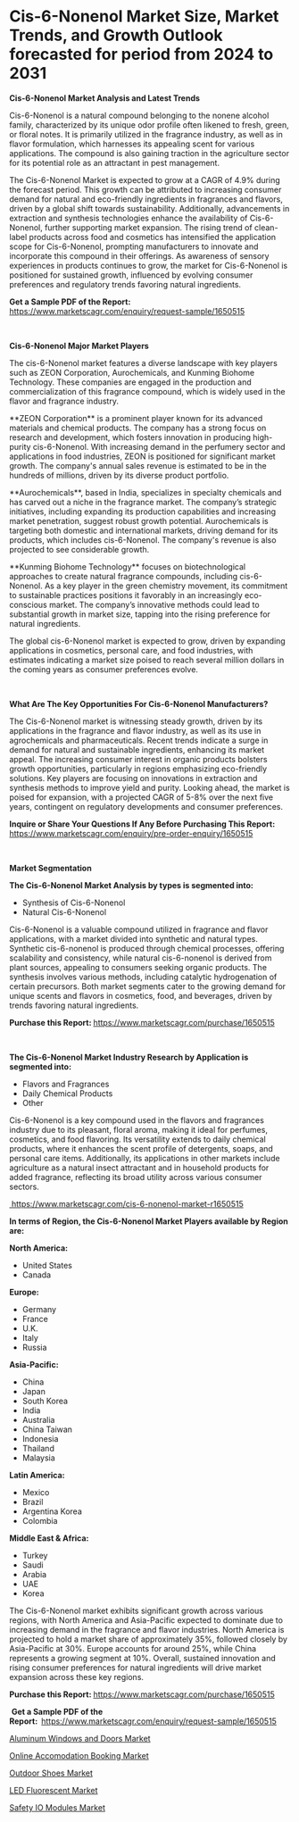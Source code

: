 <p><h1>Cis-6-Nonenol Market Size, Market Trends, and Growth Outlook forecasted for period from 2024 to 2031</h1></p><p><strong>Cis-6-Nonenol Market Analysis and Latest Trends</strong></p>
<p><p>Cis-6-Nonenol is a natural compound belonging to the nonene alcohol family, characterized by its unique odor profile often likened to fresh, green, or floral notes. It is primarily utilized in the fragrance industry, as well as in flavor formulation, which harnesses its appealing scent for various applications. The compound is also gaining traction in the agriculture sector for its potential role as an attractant in pest management.</p><p>The Cis-6-Nonenol Market is expected to grow at a CAGR of 4.9% during the forecast period. This growth can be attributed to increasing consumer demand for natural and eco-friendly ingredients in fragrances and flavors, driven by a global shift towards sustainability. Additionally, advancements in extraction and synthesis technologies enhance the availability of Cis-6-Nonenol, further supporting market expansion. The rising trend of clean-label products across food and cosmetics has intensified the application scope for Cis-6-Nonenol, prompting manufacturers to innovate and incorporate this compound in their offerings. As awareness of sensory experiences in products continues to grow, the market for Cis-6-Nonenol is positioned for sustained growth, influenced by evolving consumer preferences and regulatory trends favoring natural ingredients.</p></p>
<p><strong>Get a Sample PDF of the Report:&nbsp;</strong> <a href="https://www.marketscagr.com/enquiry/request-sample/1650515?utm_campaign=1177&utm_medium=2&utm_source=Github&utm_content=ia&utm_term=26092024&utm_id=cis-6-nonenol">https://www.marketscagr.com/enquiry/request-sample/1650515</a></p>
<p>&nbsp;</p>
<p><strong>Cis-6-Nonenol Major Market Players</strong></p>
<p><p>The cis-6-Nonenol market features a diverse landscape with key players such as ZEON Corporation, Aurochemicals, and Kunming Biohome Technology. These companies are engaged in the production and commercialization of this fragrance compound, which is widely used in the flavor and fragrance industry.</p><p>**ZEON Corporation** is a prominent player known for its advanced materials and chemical products. The company has a strong focus on research and development, which fosters innovation in producing high-purity cis-6-Nonenol. With increasing demand in the perfumery sector and applications in food industries, ZEON is positioned for significant market growth. The company's annual sales revenue is estimated to be in the hundreds of millions, driven by its diverse product portfolio.</p><p>**Aurochemicals**, based in India, specializes in specialty chemicals and has carved out a niche in the fragrance market. The company’s strategic initiatives, including expanding its production capabilities and increasing market penetration, suggest robust growth potential. Aurochemicals is targeting both domestic and international markets, driving demand for its products, which includes cis-6-Nonenol. The company's revenue is also projected to see considerable growth.</p><p>**Kunming Biohome Technology** focuses on biotechnological approaches to create natural fragrance compounds, including cis-6-Nonenol. As a key player in the green chemistry movement, its commitment to sustainable practices positions it favorably in an increasingly eco-conscious market. The company’s innovative methods could lead to substantial growth in market size, tapping into the rising preference for natural ingredients.</p><p>The global cis-6-Nonenol market is expected to grow, driven by expanding applications in cosmetics, personal care, and food industries, with estimates indicating a market size poised to reach several million dollars in the coming years as consumer preferences evolve.</p></p>
<p>&nbsp;</p>
<p><strong>What Are The Key Opportunities For Cis-6-Nonenol Manufacturers?</strong></p>
<p><p>The Cis-6-Nonenol market is witnessing steady growth, driven by its applications in the fragrance and flavor industry, as well as its use in agrochemicals and pharmaceuticals. Recent trends indicate a surge in demand for natural and sustainable ingredients, enhancing its market appeal. The increasing consumer interest in organic products bolsters growth opportunities, particularly in regions emphasizing eco-friendly solutions. Key players are focusing on innovations in extraction and synthesis methods to improve yield and purity. Looking ahead, the market is poised for expansion, with a projected CAGR of 5-8% over the next five years, contingent on regulatory developments and consumer preferences.</p></p>
<p><strong>Inquire or Share Your Questions If Any Before Purchasing This Report:</strong> <a href="https://www.marketscagr.com/enquiry/pre-order-enquiry/1650515?utm_campaign=1177&utm_medium=2&utm_source=Github&utm_content=ia&utm_term=26092024&utm_id=cis-6-nonenol">https://www.marketscagr.com/enquiry/pre-order-enquiry/1650515</a></p>
<p>&nbsp;</p>
<p><strong>Market Segmentation</strong></p>
<p><strong>The Cis-6-Nonenol Market Analysis by types is segmented into:</strong></p>
<p><ul><li>Synthesis of Cis-6-Nonenol</li><li>Natural Cis-6-Nonenol</li></ul></p>
<p><p>Cis-6-Nonenol is a valuable compound utilized in fragrance and flavor applications, with a market divided into synthetic and natural types. Synthetic cis-6-nonenol is produced through chemical processes, offering scalability and consistency, while natural cis-6-nonenol is derived from plant sources, appealing to consumers seeking organic products. The synthesis involves various methods, including catalytic hydrogenation of certain precursors. Both market segments cater to the growing demand for unique scents and flavors in cosmetics, food, and beverages, driven by trends favoring natural ingredients.</p></p>
<p><strong>Purchase this Report:&nbsp;</strong><a href="https://www.marketscagr.com/purchase/1650515?utm_campaign=1177&utm_medium=2&utm_source=Github&utm_content=ia&utm_term=26092024&utm_id=cis-6-nonenol">https://www.marketscagr.com/purchase/1650515</a></p>
<p>&nbsp;</p>
<p><strong>The Cis-6-Nonenol Market Industry Research by Application is segmented into:</strong></p>
<p><ul><li>Flavors and Fragrances</li><li>Daily Chemical Products</li><li>Other</li></ul></p>
<p><p>Cis-6-Nonenol is a key compound used in the flavors and fragrances industry due to its pleasant, floral aroma, making it ideal for perfumes, cosmetics, and food flavoring. Its versatility extends to daily chemical products, where it enhances the scent profile of detergents, soaps, and personal care items. Additionally, its applications in other markets include agriculture as a natural insect attractant and in household products for added fragrance, reflecting its broad utility across various consumer sectors.</p></p>
<p><a href="https://www.marketscagr.com/cis-6-nonenol-market-r1650515?utm_campaign=1177&utm_medium=2&utm_source=Github&utm_content=ia&utm_term=26092024&utm_id=cis-6-nonenol">&nbsp;https://www.marketscagr.com/cis-6-nonenol-market-r1650515</a></p>
<p><strong>In terms of Region, the Cis-6-Nonenol Market Players available by Region are:</strong></p>
<p>
    <p> <strong> North America: </strong>
        <ul>
            <li>United States</li>
            <li>Canada</li>
        </ul>
        </p> 
    <p> <strong> Europe: </strong>
        <ul>
            <li>Germany</li>
            <li>France</li>
            <li>U.K.</li>
            <li>Italy</li>
            <li>Russia</li>
        </ul>
        </p> 
    <p> <strong> Asia-Pacific: </strong>
        <ul>
            <li>China</li>
            <li>Japan</li>
            <li>South Korea</li>
            <li>India</li>
            <li>Australia</li>
            <li>China Taiwan</li>
            <li>Indonesia</li>
            <li>Thailand</li>
            <li>Malaysia</li>
        </ul>
        </p> 
    <p> <strong> Latin America: </strong>
        <ul>
            <li>Mexico</li>
            <li>Brazil</li>
            <li>Argentina Korea</li>
            <li>Colombia</li>
        </ul>
        </p> 
    <p> <strong> Middle East & Africa: </strong>
        <ul>
            <li>Turkey</li>
            <li>Saudi</li>
            <li>Arabia</li>
            <li>UAE</li>
            <li>Korea</li>
        </ul>
    </p>
    </p>
<p><p>The Cis-6-Nonenol market exhibits significant growth across various regions, with North America and Asia-Pacific expected to dominate due to increasing demand in the fragrance and flavor industries. North America is projected to hold a market share of approximately 35%, followed closely by Asia-Pacific at 30%. Europe accounts for around 25%, while China represents a growing segment at 10%. Overall, sustained innovation and rising consumer preferences for natural ingredients will drive market expansion across these key regions.</p></p>
<p><strong>Purchase this Report: </strong><a href="https://www.marketscagr.com/purchase/1650515?utm_campaign=1177&utm_medium=2&utm_source=Github&utm_content=ia&utm_term=26092024&utm_id=cis-6-nonenol">https://www.marketscagr.com/purchase/1650515</a></p>
<p>&nbsp;<strong>Get a Sample PDF of the Report:&nbsp;&nbsp;</strong><a href="https://www.marketscagr.com/enquiry/request-sample/1650515?utm_campaign=1177&utm_medium=2&utm_source=Github&utm_content=ia&utm_term=26092024&utm_id=cis-6-nonenol">https://www.marketscagr.com/enquiry/request-sample/1650515</a></p>
<p><strong></strong></p>
<p><p><a href="https://issuu.com/reportprime-2/docs/aluminum-windows-and-doors-market-s_ba3b9a5fb31047?utm_campaign=1177&utm_medium=2&utm_source=Github&utm_content=ia&utm_term=26092024&utm_id=cis-6-nonenol">Aluminum Windows and Doors Market</a></p><p><a href="https://www.linkedin.com/pulse/global-perspectives-online-accomodation-booking-market-p1bic?utm_campaign=1177&utm_medium=2&utm_source=Github&utm_content=ia&utm_term=26092024&utm_id=cis-6-nonenol">Online Accomodation Booking Market</a></p><p><a href="https://issuu.com/reportprime-2/docs/outdoor-shoes-market-size-2030.pptx_966af8451fbe63?utm_campaign=1177&utm_medium=2&utm_source=Github&utm_content=ia&utm_term=26092024&utm_id=cis-6-nonenol">Outdoor Shoes Market</a></p><p><a href="https://www.linkedin.com/pulse/strategic-insights-global-led-fluorescent-market-trends-2024--aefuc?utm_campaign=1177&utm_medium=2&utm_source=Github&utm_content=ia&utm_term=26092024&utm_id=cis-6-nonenol">LED Fluorescent Market</a></p><p><a href="https://www.linkedin.com/pulse/safety-io-modules-market-research-report-includes-analysis-citac?utm_campaign=1177&utm_medium=2&utm_source=Github&utm_content=ia&utm_term=26092024&utm_id=cis-6-nonenol">Safety IO Modules Market</a></p></p>